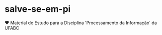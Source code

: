 # salve-se-em-pi
:heart: Material de Estudo para a Disciplina 'Processamento da Informação' da UFABC
